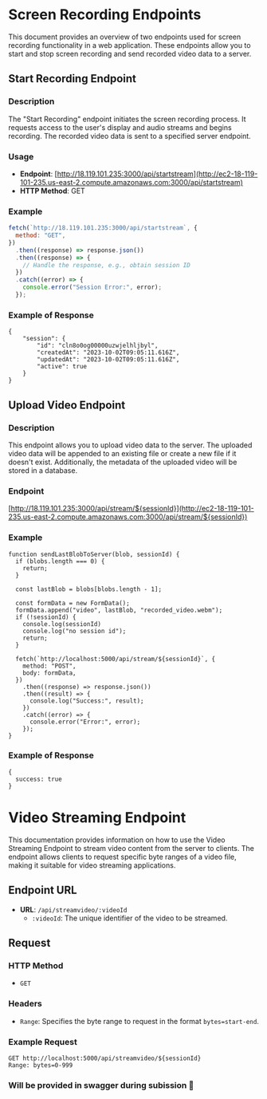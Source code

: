 # Screen Recording Endpoints

This document provides an overview of two endpoints used for screen recording functionality in a web application. These endpoints allow you to start and stop screen recording and send recorded video data to a server.

## Start Recording Endpoint

### Description

The "Start Recording" endpoint initiates the screen recording process. It requests access to the user's display and audio streams and begins recording. The recorded video data is sent to a specified server endpoint.

### Usage

- **Endpoint**: [http://18.119.101.235:3000/api/startstream](http://ec2-18-119-101-235.us-east-2.compute.amazonaws.com:3000/api/startstream)
- **HTTP Method**: GET

### Example

```javascript
fetch(`http://18.119.101.235:3000/api/startstream`, {
  method: "GET",
})
  .then((response) => response.json())
  .then((response) => {
    // Handle the response, e.g., obtain session ID
  })
  .catch((error) => {
    console.error("Session Error:", error);
  });
```
### Example of Response
```
{
    "session": {
        "id": "cln8o0og00000uzwjelhljbyl",
        "createdAt": "2023-10-02T09:05:11.616Z",
        "updatedAt": "2023-10-02T09:05:11.616Z",
        "active": true
    }
}
```

## Upload Video Endpoint

### Description

This endpoint allows you to upload video data to the server. The uploaded video data will be appended to an existing file or create a new file if it doesn't exist. Additionally, the metadata of the uploaded video will be stored in a database.

### Endpoint
[http://18.119.101.235:3000/api/stream/${sessionId}](http://ec2-18-119-101-235.us-east-2.compute.amazonaws.com:3000/api/stream/${sessionId})

### Example
```
function sendLastBlobToServer(blob, sessionId) {
  if (blobs.length === 0) {
    return; 
  }

  const lastBlob = blobs[blobs.length - 1];

  const formData = new FormData();
  formData.append("video", lastBlob, "recorded_video.webm");
  if (!sessionId) {
    console.log(sessionId)
    console.log("no session id");
    return;
  }

  fetch(`http://localhost:5000/api/stream/${sessionId}`, {
    method: "POST",
    body: formData,
  })
    .then((response) => response.json())
    .then((result) => {
      console.log("Success:", result);
    })
    .catch((error) => {
      console.error("Error:", error);
    });
}
```

### Example of Response

```
{
  success: true
}
```

# Video Streaming Endpoint

This documentation provides information on how to use the Video Streaming Endpoint to stream video content from the server to clients. The endpoint allows clients to request specific byte ranges of a video file, making it suitable for video streaming applications.

## Endpoint URL

- **URL**: `/api/streamvideo/:videoId`
  - `:videoId`: The unique identifier of the video to be streamed.

## Request

### HTTP Method

- `GET`

### Headers

- `Range`: Specifies the byte range to request in the format `bytes=start-end`.

### Example Request

```http
GET http://localhost:5000/api/streamvideo/${sessionId}
Range: bytes=0-999
```


### Will be provided in swagger during subission 🙂
